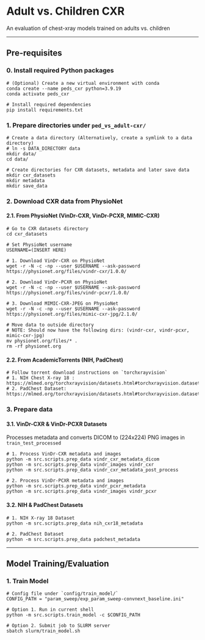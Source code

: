 # Adult vs. Children CXR
An evaluation of chest-xray models trained on adults vs. children

---

## Pre-requisites
### 0. Install required Python packages
```
# (Optional) Create a new virtual environment with conda
conda create --name peds_cxr python=3.9.19
conda activate peds_cxr

# Install required dependencies
pip install requirements.txt
```

### 1. Prepare directories under `ped_vs_adult-cxr/`
```
# Create a data directory (Alternatively, create a symlink to a data directory)
# ln -s DATA_DIRECTORY data
mkdir data/
cd data/

# Create directories for CXR datasets, metadata and later save data
mkdir cxr_datasets
mkdir metadata
mkdir save_data
```

### 2. Download CXR data from PhysioNet
#### 2.1. From PhysioNet (VinDr-CXR, VinDr-PCXR, MIMIC-CXR)
```
# Go to CXR datasets directory
cd cxr_datasets

# Set PhysioNet username
USERNAME=(INSERT HERE)

# 1. Download VinDr-CXR on PhysioNet
wget -r -N -c -np --user $USERNAME --ask-password https://physionet.org/files/vindr-cxr/1.0.0/

# 2. Download VinDr-PCXR on PhysioNet
wget -r -N -c -np --user $USERNAME --ask-password https://physionet.org/files/vindr-pcxr/1.0.0/

# 3. Download MIMIC-CXR-JPEG on PhysioNet
wget -r -N -c -np --user $USERNAME --ask-password https://physionet.org/files/mimic-cxr-jpg/2.1.0/

# Move data to outside directory
# NOTE: Should now have the following dirs: (vindr-cxr, vindr-pcxr, mimic-cxr-jpg)
mv physionet.org/files/* .
rm -rf physionet.org
```

#### 2.2. From AcademicTorrents (NIH, PadChest)
```
# Follow torrent download instructions on `torchxrayvision` 
# 1. NIH Chest X-ray 18 : https://mlmed.org/torchxrayvision/datasets.html#torchxrayvision.datasets.NIH_Dataset
# 2. PadChest Dataset: https://mlmed.org/torchxrayvision/datasets.html#torchxrayvision.datasets.PC_Dataset
```

### 3. Prepare data

#### 3.1. VinDr-CXR & VinDr-PCXR Datasets
Processes metadata and converts DICOM to (224x224) PNG images in `train_test_processed`
```
# 1. Process VinDr-CXR metadata and images
python -m src.scripts.prep_data vindr_cxr_metadata_dicom
python -m src.scripts.prep_data vindr_images vindr_cxr
python -m src.scripts.prep_data vindr_cxr_metadata_post_process

# 2. Process VinDr-PCXR metadata and images
python -m src.scripts.prep_data vindr_pcxr_metadata
python -m src.scripts.prep_data vindr_images vindr_pcxr
```

#### 3.2. NIH & PadChest Datasets
```
# 1. NIH X-ray 18 Dataset
python -m src.scripts.prep_data nih_cxr18_metadata

# 2. PadChest Dataset
python -m src.scripts.prep_data padchest_metadata

```

---

## Model Training/Evaluation
### 1. Train Model
```
# Config file under `config/train_model/`
CONFIG_PATH = "param_sweep/exp_param_sweep-convnext_baseline.ini"

# Option 1. Run in current shell
python -m src.scripts.train_model -c $CONFIG_PATH

# Option 2. Submit job to SLURM server
sbatch slurm/train_model.sh
```
